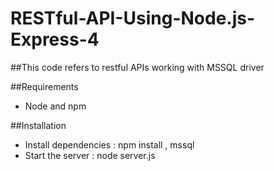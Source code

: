 # RESTful-API-Using-Node.js-Express-4
##This code refers to restful APIs working with MSSQL driver

##Requirements
* Node and npm

##Installation

* Install dependencies : npm install  , mssql
* Start the server : node server.js


